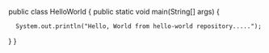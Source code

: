 
public class HelloWorld {
   public static void main(String[] args) {
     
      System.out.println("Hello, World from hello-world repository.....");
   }
}

